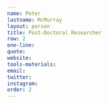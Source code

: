 ```yaml
---
name: Peter
lastname: McMurray
layout: person
title: Post-Doctoral Researcher
row: 2
one-line: 
quote: 
website:
tools-materials:
email:
twitter:
instagram:
order: 2
---
```

